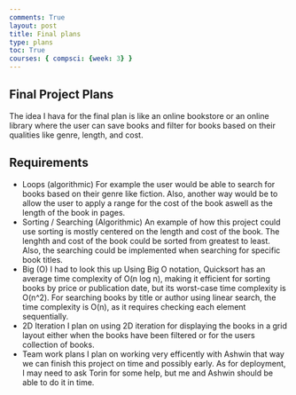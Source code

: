 ```yaml
---
comments: True
layout: post
title: Final plans
type: plans
toc: True
courses: { compsci: {week: 3} }
---
```


## Final Project Plans
The idea I hava for the final plan is like an online bookstore or an online library where the user can save books and filter for books based on their qualities like genre, length, and cost. 
## Requirements
* Loops (algorithmic)
For example the user would be able to search for books based on their genre like fiction. Also, another way would be to allow the user to apply a range for the cost of the book aswell as the length of the book in pages. 
* Sorting / Searching (Algorithmic)
An example of how this project could use sorting is mostly centered on the length and cost of the book. The lenghth and cost of the book could be sorted from greatest to least. Also, the searching could be implemented when searching for specific book titles.
* Big (O) I had to look this up
Using Big O notation, Quicksort has an average time complexity of O(n log n), making it efficient for sorting books by price or publication date, but its worst-case time complexity is O(n^2). For searching books by title or author using linear search, the time complexity is O(n), as it requires checking each element sequentially.
* 2D Iteration
I plan on using 2D iteration for displaying the books in a grid layout either when the books have been filtered or for the users collection of books. 
* Team work plans
I plan on working very efficently with Ashwin that way we can finish this project on time and possibly early. As for deployment, I may need to ask Torin for some help, but me and Ashwin should be able to do it in time.